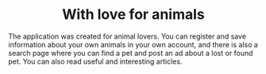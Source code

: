 <h1 align="center">With love for animals</h1>

The application was created for animal lovers. You can register and save
information about your own animals in your own account, and there is also a
search page where you can find a pet and post an ad about a lost or found pet.
You can also read useful and interesting articles.
